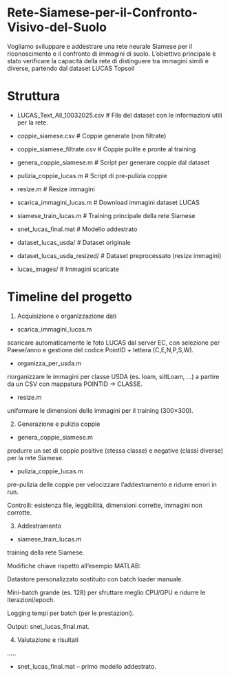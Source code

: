 # Rete-Siamese-per-il-Confronto-Visivo-del-Suolo
Vogliamo sviluppare e addestrare una rete neurale Siamese per il riconoscimento e il confronto di immagini di suolo.
L’obiettivo principale è stato verificare la capacità della rete di distinguere tra immagini simili e diverse, partendo dal dataset LUCAS Topsoil


# Struttura
* LUCAS_Text_All_10032025.csv     # File del dataset con le informazioni utili per la rete.

* coppie_siamese.csv              # Coppie generate (non filtrate)

* coppie_siamese_filtrate.csv     # Coppie pulite e pronte al training

* genera_coppie_siamese.m         # Script per generare coppie dal dataset

* pulizia_coppie_lucas.m          # Script di pre-pulizia coppie

* resize.m                        # Resize immagini 

* scarica_immagini_lucas.m        # Download immagini dataset LUCAS

* siamese_train_lucas.m           # Training principale della rete Siamese

* snet_lucas_final.mat            # Modello addestrato

* dataset_lucas_usda/             # Dataset originale

* dataset_lucas_usda_resized/     # Dataset preprocessato (resize immagini)

* lucas_images/                   # Immagini scaricate


# Timeline del progetto

1) Acquisizione e organizzazione dati

* scarica_immagini_lucas.m

scaricare automaticamente le foto LUCAS dal server EC, con selezione per Paese/anno e gestione del codice PointID + lettera (C,E,N,P,S,W).

* organizza_per_usda.m

riorganizzare le immagini per classe USDA (es. loam, siltLoam, …) a partire da un CSV con mappatura POINTID -> CLASSE.

* resize.m

uniformare le dimensioni delle immagini per il training (300×300).

2) Generazione e pulizia coppie

* genera_coppie_siamese.m

produrre un set di coppie positive (stessa classe) e negative (classi diverse) per la rete Siamese.

* pulizia_coppie_lucas.m

pre-pulizia delle coppie per velocizzare l’addestramento e ridurre errori in run.

Controlli: esistenza file, leggibilità, dimensioni corrette, immagini non corrotte.

3) Addestramento

* siamese_train_lucas.m

training della rete Siamese.

Modifiche chiave rispetto all’esempio MATLAB:

Datastore personalizzato sostituito con batch loader manuale.

Mini-batch grande (es. 128) per sfruttare meglio CPU/GPU e ridurre le iterazioni/epoch.

Logging tempi per batch (per le prestazioni).

Output: snet_lucas_final.mat.

4) Valutazione e risultati

.....

* snet_lucas_final.mat – primo modello addestrato.

